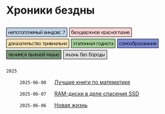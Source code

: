 # Хроники бездны

[![Screenshot](data/tags/win7/tag_win7.png)](data/tags/win7)
[![Screenshot](data/tags/linux/tag_linux.png)](data/tags/linux)
[![Screenshot](data/tags/math/tag_math.png)](data/tags/math)
[![Screenshot](data/tags/good/tag_good.png)](data/tags/good)
[![Screenshot](data/tags/education/tag_education.png)](data/tags/education)
[![Screenshot](data/tags/med/tag_med.png)](data/tags/med)
[![Screenshot](data/tags/life/tag_life.png)](data/tags/life)
----

`2025`

&emsp;  &emsp; `2025-06-08` &emsp; [Лучшие книги по математике](data/2025/2025-06-08-math-for-beginners) 

&emsp;  &emsp; `2025-06-07` &emsp; [RAM-диски в деле спасения SSD](data/2025/2025-06-07-ram-disk) 
 
&emsp;  &emsp; `2025-06-06` &emsp; [Новая жизнь](data/2025/2025-06-06-new-life)
